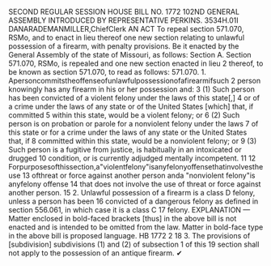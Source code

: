 SECOND REGULAR SESSION
HOUSE BILL NO. 1772
102ND GENERAL ASSEMBLY
INTRODUCED BY REPRESENTATIVE PERKINS.
3534H.01I DANARADEMANMILLER,ChiefClerk
AN ACT
To repeal section 571.070, RSMo, and to enact in lieu thereof one new section relating to
unlawful possession of a firearm, with penalty provisions.
Be it enacted by the General Assembly of the state of Missouri, as follows:
Section A. Section 571.070, RSMo, is repealed and one new section enacted in lieu
2 thereof, to be known as section 571.070, to read as follows:
571.070. 1. Apersoncommitstheoffenseofunlawfulpossessionofafirearmifsuch
2 person knowingly has any firearm in his or her possession and:
3 (1) Such person has been convicted of a violent felony under the laws of this state[,]
4 or of a crime under the laws of any state or of the United States [which] that, if committed
5 within this state, would be a violent felony; or
6 (2) Such person is on probation or parole for a nonviolent felony under the laws
7 of this state or for a crime under the laws of any state or the United States that, if
8 committed within this state, would be a nonviolent felony; or
9 (3) Such person is a fugitive from justice, is habitually in an intoxicated or drugged
10 condition, or is currently adjudged mentally incompetent.
11
12 Forpurposesofthissection,a"violentfelony"isanyfelonyoffensethatinvolvestheuse
13 ofthreat or force against another person anda "nonviolent felony"is anyfelony offense
14 that does not involve the use of threat or force against another person.
15 2. Unlawful possession of a firearm is a class D felony, unless a person has been
16 convicted of a dangerous felony as defined in section 556.061, in which case it is a class C
17 felony.
EXPLANATION — Matter enclosed in bold-faced brackets [thus] in the above bill is not enacted and is
intended to be omitted from the law. Matter in bold-face type in the above bill is proposed language.
HB 1772 2
18 3. The provisions of [subdivision] subdivisions (1) and (2) of subsection 1 of this
19 section shall not apply to the possession of an antique firearm.
✔